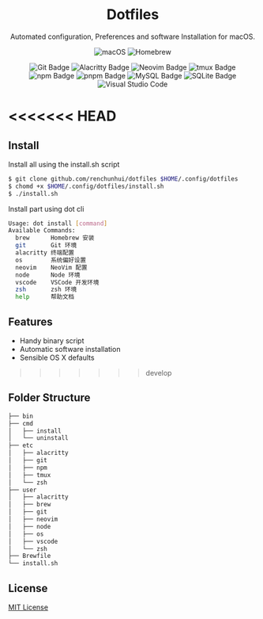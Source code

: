 <div align="center">
  <h1>Dotfiles</h1>
  <p>Automated configuration, Preferences and software Installation for macOS.</p>
</div>

<p align="center">
  <img src="https://img.shields.io/badge/Ventura-000000?style=for-the-badge&logo=Apple&logoColor=white" alt="macOS">
  <img src="https://img.shields.io/badge/Homebrew-000?logo=homebrew&logoColor=FBB040&style=for-the-badge" alt="Homebrew">
</p>

<p align="center">
  <img src="https://img.shields.io/badge/Git-000?logo=git&logoColor=F05032&style=flat-square" alt="Git Badge">
  <img src="https://img.shields.io/badge/Alacritty-000?logo=Alacritty&logoColor=F46D01&style=flat-square" alt="Alacritty Badge">
  <img src="https://img.shields.io/badge/Neovim-000?logo=neovim&logoColor=57A143&style=flat-square" alt="Neovim Badge">
  <img src="https://img.shields.io/badge/tmux-000?logo=tmux&logoColor=1BB91F&style=flat-square" alt="tmux Badge">
  <img src="https://img.shields.io/badge/npm-000?logo=npm&logoColor=CB3837&style=flat-square" alt="npm Badge">
  <img src="https://img.shields.io/badge/pnpm-000?logo=pnpm&logoColor=F69220&style=flat-square" alt="pnpm Badge">
  <img src="https://img.shields.io/badge/MySQL-000?logo=mysql&logoColor=4479A1&style=flat-square" alt="MySQL Badge">
  <img src="https://img.shields.io/badge/SQLite-000?logo=sqlite&logoColor=003B57&style=flat-square" alt="SQLite Badge">
  <img src="https://img.shields.io/badge/Visual_Studio_Code-000?logo=visualstudiocode&logoColor=007ACC&style=flat-square" alt="Visual Studio Code">
</p>


<<<<<<< HEAD
=======
Install
---

Install all using the install.sh script

``` sh
$ git clone github.com/renchunhui/dotfiles $HOME/.config/dotfiles
$ chomd +x $HOME/.config/dotfiles/install.sh
$ ./install.sh
```

Install part using dot cli

``` sh
Usage: dot install [command]
Available Commands:
  brew      Homebrew 安装
  git       Git 环境
  alacritty 终端配置
  os        系统偏好设置
  neovim    NeoVim 配置
  node      Node 环境
  vscode    VSCode 开发环境
  zsh       zsh 环境
  help      帮助文档
```

Features
---

- Handy binary script
- Automatic software installation
- Sensible OS X defaults

>>>>>>> develop

Folder Structure
---

``` sh
├── bin
├── cmd
│   ├── install
│   └── uninstall
├── etc
│   ├── alacritty
│   ├── git
│   ├── npm
│   ├── tmux
│   └── zsh
├── user
│   ├── alacritty
│   ├── brew
│   ├── git
│   ├── neovim
│   ├── node
│   ├── os
│   ├── vscode
│   └── zsh
├── Brewfile
└── install.sh
```

License
---

[MIT License](./LICENSE)

